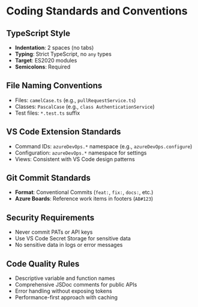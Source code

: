 # Coding Standards and Conventions

## TypeScript Style
- **Indentation**: 2 spaces (no tabs)
- **Typing**: Strict TypeScript, no `any` types
- **Target**: ES2020 modules
- **Semicolons**: Required

## File Naming Conventions
- Files: `camelCase.ts` (e.g., `pullRequestService.ts`)
- Classes: `PascalCase` (e.g., `class AuthenticationService`)
- Test files: `*.test.ts` suffix

## VS Code Extension Standards
- Command IDs: `azureDevOps.*` namespace (e.g., `azureDevOps.configure`)
- Configuration: `azureDevOps.*` namespace for settings
- Views: Consistent with VS Code design patterns

## Git Commit Standards
- **Format**: Conventional Commits (`feat:`, `fix:`, `docs:`, etc.)
- **Azure Boards**: Reference work items in footers (`AB#123`)

## Security Requirements
- Never commit PATs or API keys
- Use VS Code Secret Storage for sensitive data
- No sensitive data in logs or error messages

## Code Quality Rules
- Descriptive variable and function names
- Comprehensive JSDoc comments for public APIs
- Error handling without exposing tokens
- Performance-first approach with caching